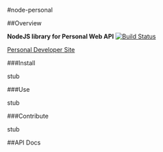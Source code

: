 #node-personal

##Overview

__NodeJS library for Personal Web API__ [![Build Status](https://secure.travis-ci.org/mike-spainhower/node-personal.png?branch=master)](https://travis-ci.org/mike-spainhower/node-personal)

[Personal Developer Site](http://developer.personal.com)

###Install

stub

###Use

stub

###Contribute

stub

##API Docs

